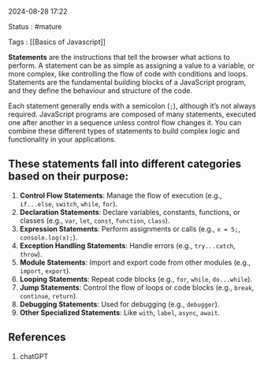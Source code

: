 2024-08-28 17:22

Status : #mature 

Tags : [[Basics of Javascript]]

**Statements** are the instructions that tell the browser what actions to perform. A statement can be as simple as assigning a value to a variable, or more complex, like controlling the flow of code with conditions and loops. Statements are the fundamental building blocks of a JavaScript program, and they define the behaviour and structure of the code.

Each statement generally ends with a semicolon (`;`), although it’s not always required. JavaScript programs are composed of many statements, executed one after another in a sequence unless control flow changes it. You can combine these different types of statements to build complex logic and functionality in your applications.

## These statements fall into different categories based on their purpose:

1. **Control Flow Statements**: Manage the flow of execution (e.g., `if...else`, `switch`, `while`, `for`).
2. **Declaration Statements**: Declare variables, constants, functions, or classes (e.g., `var`, `let`, `const`, `function`, `class`).
3. **Expression Statements**: Perform assignments or calls (e.g., `x = 5;`, `console.log(x);`).
4. **Exception Handling Statements**: Handle errors (e.g., `try...catch`, `throw`).
5. **Module Statements**: Import and export code from other modules (e.g., `import`, `export`).
6. **Looping Statements**: Repeat code blocks (e.g., `for`, `while`, `do...while`).
7. **Jump Statements**: Control the flow of loops or code blocks (e.g., `break`, `continue`, `return`).
8. **Debugging Statements**: Used for debugging (e.g., `debugger`).
9. **Other Specialized Statements**: Like `with`, `label`, `async`, `await`.

## **References** 
1. chatGPT
